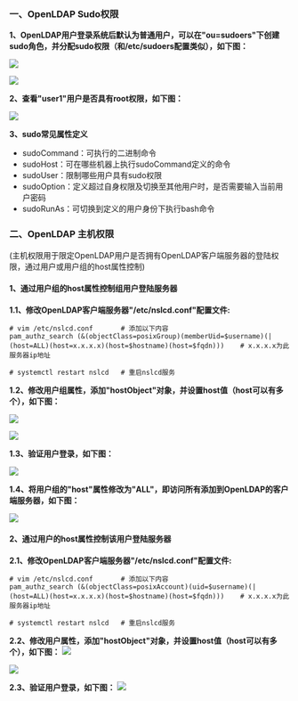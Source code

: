 </p>


### 一、OpenLDAP Sudo权限
**1、OpenLDAP用户登录系统后默认为普通用户，可以在"ou=sudoers"下创建sudo角色，并分配sudo权限（和/etc/sudoers配置类似），如下图：** </p>
![](https://github.com/icloudp/LDAP/blob/master/image/sudo1.jpg) </p> </p>
![](https://github.com/icloudp/LDAP/blob/master/image/sudo2.jpg) </p> </p>

**2、查看"user1"用户是否具有root权限，如下图：** </p>
![](https://github.com/icloudp/LDAP/blob/master/image/sudo3.jpg) </p> </p>

**3、sudo常见属性定义**
- sudoCommand：可执行的二进制命令
- sudoHost：可在哪些机器上执行sudoCommand定义的命令
- sudoUser：限制哪些用户具有sudo权限
- sudoOption：定义超过自身权限及切换至其他用户时，是否需要输入当前用户密码
- sudoRunAs：可切换到定义的用户身份下执行bash命令


### 二、OpenLDAP 主机权限
(主机权限用于限定OpenLDAP用户是否拥有OpenLDAP客户端服务器的登陆权限，通过用户或用户组的host属性控制)

#### 1、通过用户组的host属性控制组用户登陆服务器
**1.1、修改OpenLDAP客户端服务器"/etc/nslcd.conf"配置文件:** </p>
```shell
# vim /etc/nslcd.conf       # 添加以下内容
pam_authz_search (&(objectClass=posixGroup)(memberUid=$username)(|(host=ALL)(host=x.x.x.x)(host=$hostname)(host=$fqdn)))    # x.x.x.x为此服务器ip地址

# systemctl restart nslcd   # 重启nslcd服务
```

**1.2、修改用户组属性，添加"hostObject"对象，并设置host值（host可以有多个），如下图：** </p>
![](https://github.com/icloudp/LDAP/blob/master/image/host1.jpg) </p>
![](https://github.com/icloudp/LDAP/blob/master/image/host2.jpg) </p>

**1.3、验证用户登录，如下图：** </p>
![](https://github.com/icloudp/LDAP/blob/master/image/host3.jpg) </p>

**1.4、将用户组的"host"属性修改为"ALL"，即访问所有添加到OpenLDAP的客户端服务器，如下图：** </p>
![](https://github.com/icloudp/LDAP/blob/master/image/host4.jpg) </p>


#### 2、通过用户的host属性控制该用户登陆服务器
**2.1、修改OpenLDAP客户端服务器"/etc/nslcd.conf"配置文件:** </p>

```shell
# vim /etc/nslcd.conf       # 添加以下内容
pam_authz_search (&(objectClass=posixAccount)(uid=$username)(|(host=ALL)(host=x.x.x.x)(host=$hostname)(host=$fqdn)))    # x.x.x.x为此服务器ip地址

# systemctl restart nslcd   # 重启nslcd服务
```

**2.2、修改用户属性，添加"hostObject"对象，并设置host值（host可以有多个），如下图：**
![](https://github.com/icloudp/LDAP/blob/master/image/host5.jpg) </p>
![](https://github.com/icloudp/LDAP/blob/master/image/host6.jpg) </p>

**2.3、验证用户登录，如下图：**
![](https://github.com/icloudp/LDAP/blob/master/image/host7.jpg) </p>



